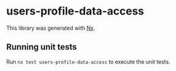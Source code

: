# users-profile-data-access

This library was generated with [Nx](https://nx.dev).

## Running unit tests

Run `nx test users-profile-data-access` to execute the unit tests.
